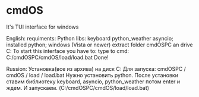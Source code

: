 # cmdOS
It's TUI interface for windows 

English:
requiments:
Python libs:
keyboard
python_weather
asyncio;
installed python;
windows (Vista or newer)
extract folder cmdOSPC an drive C:
To start this interface you have to:
type to cmd: C:/cmdOSPC/cmdOS/load/load.bat
Done!

Russion:
Установка(все из архива) на диск С:
Для запуска: cmdOSPC / cmdOS / load / load.bat
Нужно установить python.
После установки ставим библиотеку keyboard, asyncio, python_weather
потом enter и ждем.
И запускаем.
(C:/cmdOSPC/cmdOS/load/load.bat)
